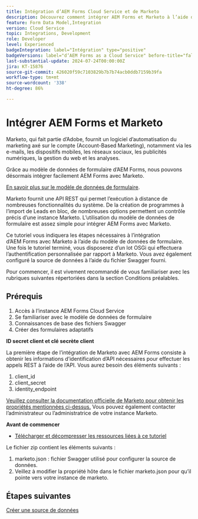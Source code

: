 ```yaml
---
title: Intégration d’AEM Forms Cloud Service et de Marketo
description: Découvrez comment intégrer AEM Forms et Marketo à l’aide du modèle de données de formulaire AEM Forms.
feature: Form Data Model,Integration
version: Cloud Service
topic: Integrations, Development
role: Developer
level: Experienced
badgeIntegration: label="Intégration" type="positive"
badgeVersions: label="dʼAEM Forms as a Cloud Service" before-title="false"
last-substantial-update: 2024-07-24T00:00:00Z
jira: KT-15876
source-git-commit: 426020f59c7103829b7b7b74acb0ddb7159b39fa
workflow-type: tm+mt
source-wordcount: '338'
ht-degree: 86%

---
```


# Intégrer AEM Forms et Marketo

Marketo, qui fait partie d’Adobe, fournit un logiciel d’automatisation du marketing axé sur le compte (Account-Based Marketing), notamment via les e-mails, les dispositifs mobiles, les réseaux sociaux, les publicités numériques, la gestion du web et les analyses.

Grâce au modèle de données de formulaire d’AEM Forms, nous pouvons désormais intégrer facilement AEM Forms avec Marketo.

[En savoir plus sur le modèle de données de formulaire](https://helpx.adobe.com/fr/experience-manager/6-5/forms/using/data-integration.html).

Marketo fournit une API REST qui permet l’exécution à distance de nombreuses fonctionnalités du système. De la création de programmes à l’import de Leads en bloc, de nombreuses options permettent un contrôle précis d’une instance Marketo. L’utilisation du modèle de données de formulaire est assez simple pour intégrer AEM Forms avec Marketo.

Ce tutoriel vous indiquera les étapes nécessaires à l’intégration d’AEM Forms avec Marketo à l’aide du modèle de données de formulaire. Une fois le tutoriel terminé, vous disposerez d’un lot OSGi qui effectuera l’authentification personnalisée par rapport à Marketo. Vous avez également configuré la source de données à l’aide du fichier Swagger fourni.

Pour commencer, il est vivement recommandé de vous familiariser avec les rubriques suivantes répertoriées dans la section Conditions préalables.

## Prérequis

1. Accès à l’instance AEM Forms Cloud Service
1. Se familiariser avec le modèle de données de formulaire
1. Connaissances de base des fichiers Swagger
1. Créer des formulaires adaptatifs

**ID secret client et clé secrète client**

La première étape de l’intégration de Marketo avec AEM Forms consiste à obtenir les informations d’identification d’API nécessaires pour effectuer les appels REST à l’aide de l’API. Vous aurez besoin des éléments suivants :

1. client_id
1. client_secret
1. identity_endpoint

[Veuillez consulter la documentation officielle de Marketo pour obtenir les propriétés mentionnées ci-dessus.](https://developers.marketo.com/rest-api/) Vous pouvez également contacter l’administrateur ou l’administratrice de votre instance Marketo.

**Avant de commencer**

* [Télécharger et décompresser les ressources liées à ce tutoriel](assets/marketo.zip)

Le fichier zip contient les éléments suivants :

1. marketo.json : fichier Swagger utilisé pour configurer la source de données.
1. Veillez à modifier la propriété hôte dans le fichier marketo.json pour qu’il pointe vers votre instance de marketo.

## Étapes suivantes

[Créer une source de données](./part2.md)
